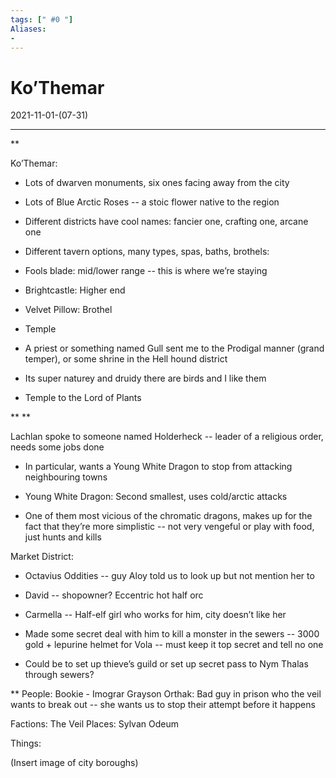 ```yaml
---
tags: [" #0 "]
Aliases:
- 
---
```

# Ko’Themar
2021-11-01-(07-31)

---

**

Ko’Themar:

-   Lots of dwarven monuments, six ones facing away from the city
    
-   Lots of Blue Arctic Roses -- a stoic flower native to the region
    
-   Different districts have cool names: fancier one, crafting one, arcane one
    

-   Different tavern options, many types, spas, baths, brothels:
    

-   Fools blade: mid/lower range -- this is where we’re staying
    
-   Brightcastle: Higher end
    
-   Velvet Pillow: Brothel
    

-   Temple
    

-   A priest or something named Gull sent me to the Prodigal manner (grand temper), or some shrine in the Hell hound district 
    
-   Its super naturey and druidy there are birds and I like them
    
-   Temple to the Lord of Plants
    



**
**

Lachlan spoke to someone named Holderheck -- leader of a religious order, needs some jobs done

-   In particular, wants a Young White Dragon to stop from attacking neighbouring towns
    
-   Young White Dragon: Second smallest, uses cold/arctic attacks
    

-   One of them most vicious of the chromatic dragons, makes up for the fact that they’re more simplistic -- not very vengeful or play with food, just hunts and kills
    

Market District:

-   Octavius Oddities -- guy Aloy told us to look up but not mention her to
    

-   David -- shopowner? Eccentric hot half orc
    
-   Carmella -- Half-elf girl who works for him, city doesn’t like her
    
-   Made some secret deal with him to kill a monster in the sewers -- 3000 gold + lepurine helmet for Vola -- must keep it top secret and tell no one
    

-   Could be to set up thieve’s guild or set up secret pass to Nym Thalas through sewers?
    





**
People:
Bookie - Imograr
Grayson Orthak: Bad guy in prison who the veil wants to break out -- she wants us to stop their attempt before it happens

Factions:
The Veil
Places: Sylvan Odeum

Things:

(Insert image of city boroughs)